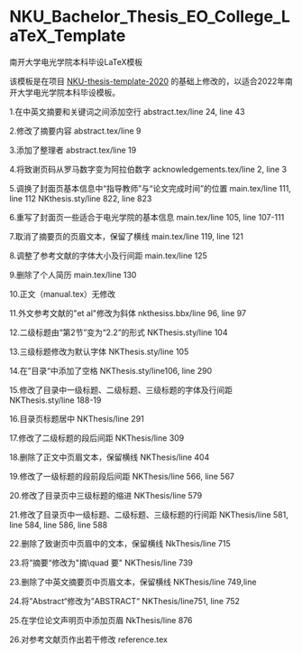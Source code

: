 # NKU_Bachelor_Thesis_EO_College_LaTeX_Template
南开大学电光学院本科毕设LaTeX模板

该模板是在项目 [NKU-thesis-template-2020](https://github.com/Tr0py/NKU-thesis-template-2020) 的基础上修改的，以适合2022年南开大学电光学院本科毕设模板。

1.在中英文摘要和关键词之间添加空行 abstract.tex/line 24, line 43

2.修改了摘要内容 abstract.tex/line 9

3.添加了整理者 abstract.tex/line 19

4.将致谢页码从罗马数字变为阿拉伯数字 acknowledgements.tex/line 2, line 3

5.调换了封面页基本信息中“指导教师”与“论文完成时间”的位置 main.tex/line 111, line 112 NKthesis.sty/line 822, line 823

6.重写了封面页一些适合于电光学院的基本信息 main.tex/line 105, line 107-111

7.取消了摘要页的页眉文本，保留了横线 main.tex/line 119, line 121

8.调整了参考文献的字体大小及行间距 main.tex/line 125

9.删除了个人简历 main.tex/line 130

10.正文（manual.tex）无修改

11.外文参考文献的"et al"修改为斜体 nkthesiss.bbx/line 96, line 97

12.二级标题由“第2节”变为“2.2”的形式 NKThesis.sty/line 104

13.三级标题修改为默认字体 NKThesis.sty/line 105

14.在”目录“中添加了空格 NKThesis.sty/line106, line 290

15.修改了目录中一级标题、二级标题、三级标题的字体及行间距 NKThesis.sty/line 188-19

16.目录页标题居中 NKThesis/line 291

17.修改了二级标题的段后间距 NKThesis/line 309

18.删除了正文中页眉文本，保留横线 NKThesis/line 404

19.修改了一级标题的段前段后间距 NKThesis/line 566, line 567

20.修改了目录页中三级标题的缩进 NKThesis/line 579

21.修改了目录页中一级标题、二级标题、三级标题的行间距 NKThesis/line 581, line 584, line 586, line 588

22.删除了致谢页中页眉中的文本，保留横线 NkThesis/line 715

23.将”摘要“修改为"摘\quad 要" NKThesis/line 739

23.删除了中英文摘要页中页眉文本，保留横线 NKThesis/line 749,line

24.将”Abstract“修改为”ABSTRACT“ NKThesis/line751, line 752

25.在学位论文声明页中添加页眉 NkThesis/line 876

26.对参考文献页作出若干修改 reference.tex

